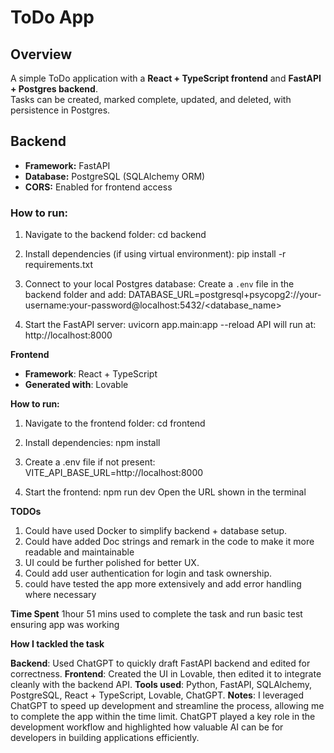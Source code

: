 # ToDo App

## Overview
A simple ToDo application with a **React + TypeScript frontend** and **FastAPI + Postgres backend**.  
Tasks can be created, marked complete, updated, and deleted, with persistence in Postgres.

## Backend
- **Framework:** FastAPI  
- **Database:** PostgreSQL (SQLAlchemy ORM)  
- **CORS:** Enabled for frontend access  

### How to run:
1. Navigate to the backend folder:
cd backend

2. Install dependencies (if using virtual environment):
pip install -r requirements.txt

3. Connect to your local Postgres database:
Create a `.env` file in the backend folder and add:
DATABASE_URL=postgresql+psycopg2://your-username:your-password@localhost:5432/<database_name>

4. Start the FastAPI server:
uvicorn app.main:app --reload
API will run at: http://localhost:8000

**Frontend**
- **Framework**: React + TypeScript
- **Generated with**: Lovable

**How to run:**
1. Navigate to the frontend folder:
cd frontend

2. Install dependencies:
npm install

3. Create a .env file if not present:
VITE_API_BASE_URL=http://localhost:8000

4. Start the frontend:
npm run dev
Open the URL shown in the terminal 

**TODOs**
1. Could have used Docker to simplify backend + database setup.
2. Could have added Doc strings and remark in the code to make it more readable and maintainable
3. UI could be further polished for better UX.
4. Could add user authentication for login and task ownership.
5. could have tested the app more extensively and add error handling where necessary


**Time Spent**
1hour 51 mins used to complete the task and run basic test ensuring app was working

**How I tackled the task**

**Backend**: Used ChatGPT to quickly draft FastAPI backend and edited for correctness.
**Frontend**: Created the UI in Lovable, then edited it to integrate cleanly with the backend API.
**Tools used**: Python, FastAPI, SQLAlchemy, PostgreSQL, React + TypeScript, Lovable, ChatGPT.
**Notes**: I leveraged ChatGPT to speed up development and streamline the process, allowing me to complete the app within the time limit. ChatGPT played a key role in the development workflow and highlighted how valuable AI can be for developers in building applications efficiently.
